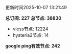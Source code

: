 更新时间2025-10-07 13:21:49

**总订阅: 227**
**总节点: 38830**
- vless节点: 12224
- hysteria2节点: 14

**google ping有效节点: 242**
